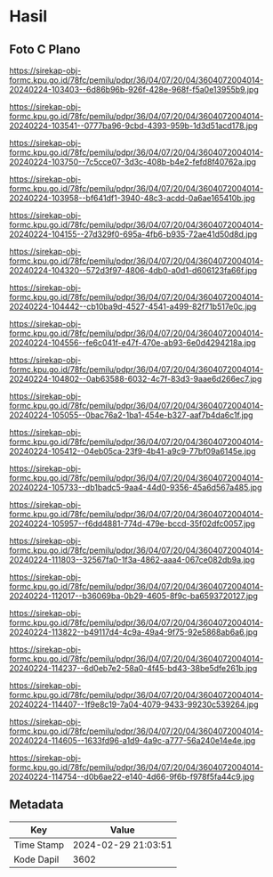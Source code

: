 # Hasil

## Foto C Plano

https://sirekap-obj-formc.kpu.go.id/78fc/pemilu/pdpr/36/04/07/20/04/3604072004014-20240224-103403--6d86b96b-926f-428e-968f-f5a0e13955b9.jpg

https://sirekap-obj-formc.kpu.go.id/78fc/pemilu/pdpr/36/04/07/20/04/3604072004014-20240224-103541--0777ba96-9cbd-4393-959b-1d3d51acd178.jpg

https://sirekap-obj-formc.kpu.go.id/78fc/pemilu/pdpr/36/04/07/20/04/3604072004014-20240224-103750--7c5cce07-3d3c-408b-b4e2-fefd8f40762a.jpg

https://sirekap-obj-formc.kpu.go.id/78fc/pemilu/pdpr/36/04/07/20/04/3604072004014-20240224-103958--bf641df1-3940-48c3-acdd-0a6ae165410b.jpg

https://sirekap-obj-formc.kpu.go.id/78fc/pemilu/pdpr/36/04/07/20/04/3604072004014-20240224-104155--27d329f0-695a-4fb6-b935-72ae41d50d8d.jpg

https://sirekap-obj-formc.kpu.go.id/78fc/pemilu/pdpr/36/04/07/20/04/3604072004014-20240224-104320--572d3f97-4806-4db0-a0d1-d606123fa66f.jpg

https://sirekap-obj-formc.kpu.go.id/78fc/pemilu/pdpr/36/04/07/20/04/3604072004014-20240224-104442--cb10ba9d-4527-4541-a499-82f71b517e0c.jpg

https://sirekap-obj-formc.kpu.go.id/78fc/pemilu/pdpr/36/04/07/20/04/3604072004014-20240224-104556--fe6c041f-e47f-470e-ab93-6e0d4294218a.jpg

https://sirekap-obj-formc.kpu.go.id/78fc/pemilu/pdpr/36/04/07/20/04/3604072004014-20240224-104802--0ab63588-6032-4c7f-83d3-9aae6d266ec7.jpg

https://sirekap-obj-formc.kpu.go.id/78fc/pemilu/pdpr/36/04/07/20/04/3604072004014-20240224-105055--0bac76a2-1ba1-454e-b327-aaf7b4da6c1f.jpg

https://sirekap-obj-formc.kpu.go.id/78fc/pemilu/pdpr/36/04/07/20/04/3604072004014-20240224-105412--04eb05ca-23f9-4b41-a9c9-77bf09a6145e.jpg

https://sirekap-obj-formc.kpu.go.id/78fc/pemilu/pdpr/36/04/07/20/04/3604072004014-20240224-105733--db1badc5-9aa4-44d0-9356-45a6d567a485.jpg

https://sirekap-obj-formc.kpu.go.id/78fc/pemilu/pdpr/36/04/07/20/04/3604072004014-20240224-105957--f6dd4881-774d-479e-bccd-35f02dfc0057.jpg

https://sirekap-obj-formc.kpu.go.id/78fc/pemilu/pdpr/36/04/07/20/04/3604072004014-20240224-111803--32567fa0-1f3a-4862-aaa4-067ce082db9a.jpg

https://sirekap-obj-formc.kpu.go.id/78fc/pemilu/pdpr/36/04/07/20/04/3604072004014-20240224-112017--b36069ba-0b29-4605-8f9c-ba6593720127.jpg

https://sirekap-obj-formc.kpu.go.id/78fc/pemilu/pdpr/36/04/07/20/04/3604072004014-20240224-113822--b49117d4-4c9a-49a4-9f75-92e5868ab6a6.jpg

https://sirekap-obj-formc.kpu.go.id/78fc/pemilu/pdpr/36/04/07/20/04/3604072004014-20240224-114237--6d0eb7e2-58a0-4f45-bd43-38be5dfe261b.jpg

https://sirekap-obj-formc.kpu.go.id/78fc/pemilu/pdpr/36/04/07/20/04/3604072004014-20240224-114407--1f9e8c19-7a04-4079-9433-99230c539264.jpg

https://sirekap-obj-formc.kpu.go.id/78fc/pemilu/pdpr/36/04/07/20/04/3604072004014-20240224-114605--1633fd96-a1d9-4a9c-a777-56a240e14e4e.jpg

https://sirekap-obj-formc.kpu.go.id/78fc/pemilu/pdpr/36/04/07/20/04/3604072004014-20240224-114754--d0b6ae22-e140-4d66-9f6b-f978f5fa44c9.jpg


## Metadata

| Key        | Value               |
| ---------- | ------------------- |
| Time Stamp | 2024-02-29 21:03:51 |
| Kode Dapil | 3602                |



